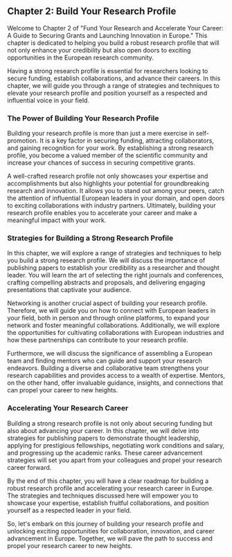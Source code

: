 ## Chapter 2: Build Your Research Profile

Welcome to Chapter 2 of "Fund Your Research and Accelerate Your Career: A Guide to Securing Grants and Launching Innovation in Europe." This chapter is dedicated to helping you build a robust research profile that will not only enhance your credibility but also open doors to exciting opportunities in the European research community.

Having a strong research profile is essential for researchers looking to secure funding, establish collaborations, and advance their careers. In this chapter, we will guide you through a range of strategies and techniques to elevate your research profile and position yourself as a respected and influential voice in your field.

### The Power of Building Your Research Profile

Building your research profile is more than just a mere exercise in self-promotion. It is a key factor in securing funding, attracting collaborators, and gaining recognition for your work. By establishing a strong research profile, you become a valued member of the scientific community and increase your chances of success in securing competitive grants.

A well-crafted research profile not only showcases your expertise and accomplishments but also highlights your potential for groundbreaking research and innovation. It allows you to stand out among your peers, catch the attention of influential European leaders in your domain, and open doors to exciting collaborations with industry partners. Ultimately, building your research profile enables you to accelerate your career and make a meaningful impact with your work.

### Strategies for Building a Strong Research Profile

In this chapter, we will explore a range of strategies and techniques to help you build a strong research profile. We will discuss the importance of publishing papers to establish your credibility as a researcher and thought leader. You will learn the art of selecting the right journals and conferences, crafting compelling abstracts and proposals, and delivering engaging presentations that captivate your audience.

Networking is another crucial aspect of building your research profile. Therefore, we will guide you on how to connect with European leaders in your field, both in person and through online platforms, to expand your network and foster meaningful collaborations. Additionally, we will explore the opportunities for cultivating collaborations with European industries and how these partnerships can contribute to your research profile.

Furthermore, we will discuss the significance of assembling a European team and finding mentors who can guide and support your research endeavors. Building a diverse and collaborative team strengthens your research capabilities and provides access to a wealth of expertise. Mentors, on the other hand, offer invaluable guidance, insights, and connections that can propel your career to new heights.

### Accelerating Your Research Career

Building a strong research profile is not only about securing funding but also about advancing your career. In this chapter, we will delve into strategies for publishing papers to demonstrate thought leadership, applying for prestigious fellowships, negotiating work conditions and salary, and progressing up the academic ranks. These career advancement strategies will set you apart from your colleagues and propel your research career forward.

By the end of this chapter, you will have a clear roadmap for building a robust research profile and accelerating your research career in Europe. The strategies and techniques discussed here will empower you to showcase your expertise, establish fruitful collaborations, and position yourself as a respected leader in your field.

So, let's embark on this journey of building your research profile and unlocking exciting opportunities for collaboration, innovation, and career advancement in Europe. Together, we will pave the path to success and propel your research career to new heights.